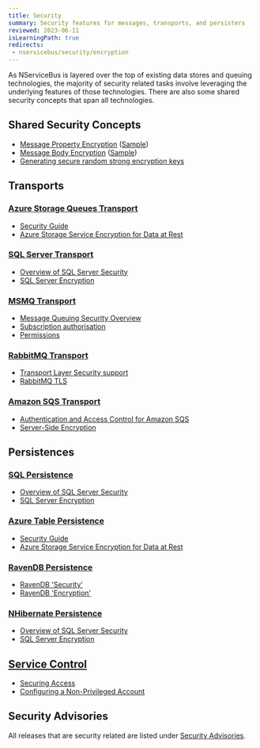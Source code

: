 ```yaml
---
title: Security
summary: Security features for messages, transports, and persisters
reviewed: 2023-06-11
isLearningPath: true
redirects:
 - nservicebus/security/encryption
---
```


As NServiceBus is layered over the top of existing data stores and queuing technologies, the majority of security related tasks involve leveraging the underlying features of those technologies. There are also some shared security concepts that span all technologies.


## Shared Security Concepts

 * [Message Property Encryption](/nservicebus/security/property-encryption.md) ([Sample](/samples/encryption/basic-encryption/))
 * [Message Body Encryption](/nservicebus/security/body-encryption.md) ([Sample](/samples/encryption/message-body-encryption/))
 * [Generating secure random strong encryption keys](/nservicebus/security/generating-encryption-keys.md)

## Transports


### [Azure Storage Queues Transport](/transports/azure-storage-queues/)

 * [Security Guide](https://docs.microsoft.com/en-us/azure/storage/storage-security-guide)
 * [Azure Storage Service Encryption for Data at Rest](https://docs.microsoft.com/en-us/azure/storage/storage-service-encryption)


### [SQL Server Transport](/transports/sql/)

 * [Overview of SQL Server Security](https://docs.microsoft.com/en-us/dotnet/framework/data/adonet/sql/overview-of-sql-server-security)
 * [SQL Server Encryption](https://docs.microsoft.com/en-us/sql/relational-databases/security/encryption/sql-server-encryption)


### [MSMQ Transport](/transports/msmq/)

 * [Message Queuing Security Overview](https://technet.microsoft.com/en-us/library/cc771268.aspx)
 * [Subscription authorisation](/transports/msmq/subscription-authorisation.md)
 * [Permissions](/transports/msmq/#permissions)


### [RabbitMQ Transport](/transports/rabbitmq/)

 * [Transport Layer Security support](/transports/rabbitmq/connection-settings.md#transport-layer-security-support)
 * [RabbitMQ TLS](https://www.rabbitmq.com/ssl.html)


### [Amazon SQS Transport](/transports/sqs/)

 * [Authentication and Access Control for Amazon SQS](https://docs.aws.amazon.com/AWSSimpleQueueService/latest/SQSDeveloperGuide/sqs-authentication-and-access-control.html)
 * [Server-Side Encryption](https://docs.aws.amazon.com/AWSSimpleQueueService/latest/SQSDeveloperGuide/sqs-server-side-encryption.html)


## Persistences


### [SQL Persistence](/persistence/sql/)

 * [Overview of SQL Server Security](https://docs.microsoft.com/en-us/dotnet/framework/data/adonet/sql/overview-of-sql-server-security)
 * [SQL Server Encryption](https://docs.microsoft.com/en-us/sql/relational-databases/security/encryption/sql-server-encryption)


### [Azure Table Persistence](/persistence/azure-table/)

 * [Security Guide](https://docs.microsoft.com/en-us/azure/storage/storage-security-guide)
 * [Azure Storage Service Encryption for Data at Rest](https://docs.microsoft.com/en-us/azure/storage/storage-service-encryption)


### [RavenDB Persistence](/persistence/ravendb/)

 * [RavenDB 'Security'](https://ravendb.net/docs/search/latest/csharp?searchTerm=security)
 * [RavenDB 'Encryption'](https://ravendb.net/docs/search/latest/csharp?searchTerm=encryption)


### [NHibernate Persistence](/persistence/nhibernate/)

 * [Overview of SQL Server Security](https://docs.microsoft.com/en-us/dotnet/framework/data/adonet/sql/overview-of-sql-server-security)
 * [SQL Server Encryption](https://docs.microsoft.com/en-us/sql/relational-databases/security/encryption/sql-server-encryption)


## [Service Control](/servicecontrol/)

 * [Securing Access](/servicecontrol/securing-servicecontrol.md)
 * [Configuring a Non-Privileged Account](/servicecontrol/configure-non-privileged-service-account.md)


## Security Advisories

All releases that are security related are listed under [Security Advisories](/security-advisories/).
